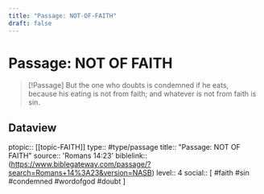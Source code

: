 ```yaml
---
title: "Passage: NOT-OF-FAITH"
draft: false
---
```


# Passage: NOT OF FAITH
> [!Passage]
> But the one who doubts is condemned if he eats, because his eating is not from faith; and whatever is not from faith is sin.

## Dataview
ptopic:: [[topic-FAITH]]
type:: #type/passage
title:: "Passage: NOT OF FAITH"
source:: 'Romans 14:23'
biblelink:: (https://www.biblegateway.com/passage/?search=Romans+14%3A23&version=NASB)
level:: 4
social:: [ #faith #sin #condemned #wordofgod #doubt ]